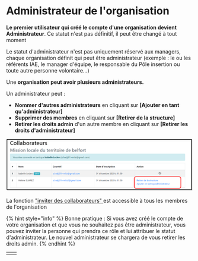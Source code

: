 # Administrateur de l'organisation

**Le premier utilisateur qui créé le compte d'une organisation devient Administrateur**. Ce statut n'est pas définitif, il peut être changé à tout moment

Le statut d'administrateur n'est pas uniquement réservé aux managers, chaque organisation définit qui peut être administrateur \(exemple : le ou les référents IAE, le manager d'équipe, le responsable du Pôle insertion ou toute autre personne volontaire…\)

Une **organisation peut avoir plusieurs administrateurs.**

Un administrateur peut : 

* **Nommer d'autres administrateurs** en cliquant sur **\[Ajouter en tant qu'administrateur\]**
* **Supprimer des membres** en cliquant sur **\[Retirer de la structure\]**
* **Retirer les droits admin** d'un autre membre en cliquant sur **\[Retirer les droits d'administrateur\]**

![](../.gitbook/assets/ajout-retrait.png)

La fonction ["inviter des collaborateurs" ](rattachement-collaborateur-au-compte.md)est accessible à tous les membres de l'organisation

{% hint style="info" %}
Bonne pratique : Si vous avez créé le compte de votre organisation et que vous ne souhaitez pas être administrateur, vous pouvez inviter la personne qui prendra ce rôle et lui attribuer le statut d'administrateur. Le nouvel administrateur se chargera de vous retirer les droits admin.
{% endhint %}



|  |  |
| :--- | :--- |
|  |  |

